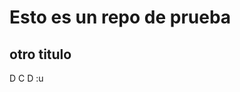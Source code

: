 Esto es un repo de prueba
=========================

otro titulo
-----------

   
   
 
 
D
C
D
:u

